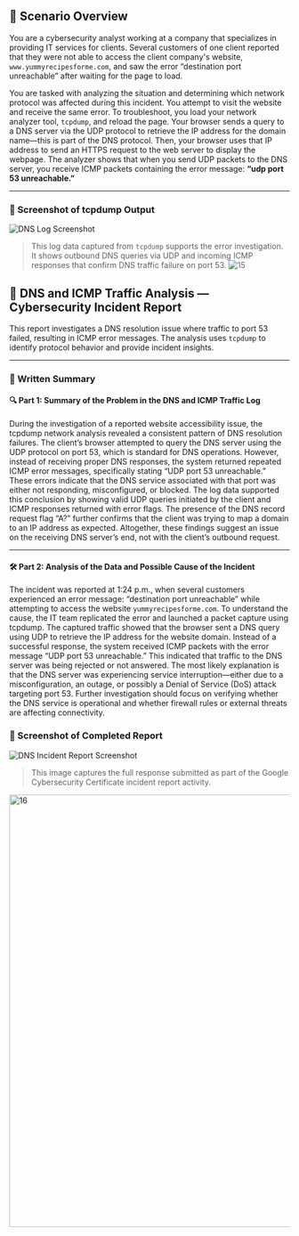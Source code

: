 ## 📖 Scenario Overview

You are a cybersecurity analyst working at a company that specializes in providing IT services for clients. Several customers of one client reported that they were not able to access the client company's website, `www.yummyrecipesforme.com`, and saw the error “destination port unreachable” after waiting for the page to load.

You are tasked with analyzing the situation and determining which network protocol was affected during this incident. You attempt to visit the website and receive the same error. To troubleshoot, you load your network analyzer tool, `tcpdump`, and reload the page. Your browser sends a query to a DNS server via the UDP protocol to retrieve the IP address for the domain name—this is part of the DNS protocol. Then, your browser uses that IP address to send an HTTPS request to the web server to display the webpage. The analyzer shows that when you send UDP packets to the DNS server, you receive ICMP packets containing the error message: **“udp port 53 unreachable.”**

---

### 📸 Screenshot of tcpdump Output  
![DNS Log Screenshot](screenshots/dns-tcpdump-log.png)  
> This log data captured from `tcpdump` supports the error investigation. It shows outbound DNS queries via UDP and incoming ICMP responses that confirm DNS traffic failure on port 53.
![15](https://github.com/user-attachments/assets/5774eb91-1463-4934-9dbf-1287a3c5d0c8)

## 🧠 DNS and ICMP Traffic Analysis — Cybersecurity Incident Report

This report investigates a DNS resolution issue where traffic to port 53 failed, resulting in ICMP error messages. The analysis uses `tcpdump` to identify protocol behavior and provide incident insights.

---

### 📝 Written Summary

#### 🔍 Part 1: Summary of the Problem in the DNS and ICMP Traffic Log

During the investigation of a reported website accessibility issue, the tcpdump network analysis revealed a consistent pattern of DNS resolution failures. The client’s browser attempted to query the DNS server using the UDP protocol on port 53, which is standard for DNS operations. However, instead of receiving proper DNS responses, the system returned repeated ICMP error messages, specifically stating “UDP port 53 unreachable.” These errors indicate that the DNS service associated with that port was either not responding, misconfigured, or blocked. The log data supported this conclusion by showing valid UDP queries initiated by the client and ICMP responses returned with error flags. The presence of the DNS record request flag “A?” further confirms that the client was trying to map a domain to an IP address as expected. Altogether, these findings suggest an issue on the receiving DNS server’s end, not with the client’s outbound request.

---

#### 🛠️ Part 2: Analysis of the Data and Possible Cause of the Incident

The incident was reported at 1:24 p.m., when several customers experienced an error message: “destination port unreachable” while attempting to access the website `yummyrecipesforme.com`. To understand the cause, the IT team replicated the error and launched a packet capture using tcpdump. The captured traffic showed that the browser sent a DNS query using UDP to retrieve the IP address for the website domain. Instead of a successful response, the system received ICMP packets with the error message “UDP port 53 unreachable.” This indicated that traffic to the DNS server was being rejected or not answered. The most likely explanation is that the DNS server was experiencing service interruption—either due to a misconfiguration, an outage, or possibly a Denial of Service (DoS) attack targeting port 53. Further investigation should focus on verifying whether the DNS service is operational and whether firewall rules or external threats are affecting connectivity.

### 📸 Screenshot of Completed Report  
![DNS Incident Report Screenshot](screenshots/dns-icmp-report.png)  
> This image captures the full response submitted as part of the Google Cybersecurity Certificate incident report activity.
<img width="584" height="777" alt="16" src="https://github.com/user-attachments/assets/acf239a3-32a1-4f85-85cd-906750f25e97" />
